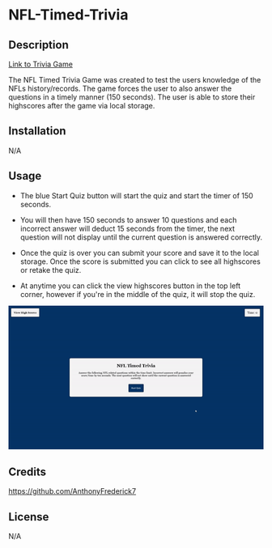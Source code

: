 # NFL-Timed-Trivia

## Description

[Link to Trivia Game](https://anthonyfrederick7.github.io/NFL-Timed-Trivia/)

The NFL Timed Trivia Game was created to test the users knowledge of the NFLs history/records. The game forces the user to also answer the questions in a timely manner (150 seconds). The user is able to store their highscores after the game via local storage.

## Installation

N/A

## Usage

  - The blue Start Quiz button will start the quiz and start the timer of 150 seconds.

  - You will then have 150 seconds to answer 10 questions and each incorrect answer will deduct 15 seconds from the timer, the next question will not display until the current question is answered correctly.

  - Once the quiz is over you can submit your score and save it to the local storage. Once the score is submitted you can click to see all highscores or retake the quiz.

  - At anytime you can click the view highscores button in the top left corner, however if you're in the middle of the quiz, it will stop the quiz. 

![Video of Trivia Game](/assets/images/Trivia-Game-Walkthrough.gif)

## Credits

https://github.com/AnthonyFrederick7

## License

N/A
